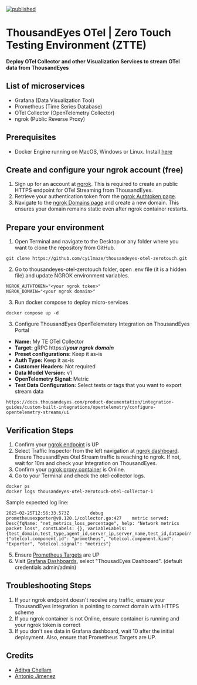 [![published](https://static.production.devnetcloud.com/codeexchange/assets/images/devnet-published.svg)](https://developer.cisco.com/codeexchange/github/repo/cyilmaze/thousandeyes-otel-zerotouch)

# ThousandEyes OTel | Zero Touch Testing Environment (ZTTE)

**Deploy OTel Collector and other Visualization Services to stream OTel data from ThousandEyes**

## List of microservices
- Grafana (Data Visualization Tool)
- Prometheus (Time Series Database)
- OTel Collector (OpenTelemetry Collector)
- ngrok (Public Reverse Proxy)

## Prerequisites
- Docker Engine running on MacOS, Windows or Linux. Install [here](https://docs.docker.com/engine/install)

## Create and configure your ngrok account (free)
1. Sign up for an account at [ngrok](https://ngrok.com/signup). This is required to create an public HTTPS endpoint for OTel Streaming from ThousandEyes.
2. Retrieve your authentication token from the [ngrok Authtoken page](https://dashboard.ngrok.com/get-started/your-authtoken).
3. Navigate to the [ngrok Domains page](https://dashboard.ngrok.com/domains) and create a new domain. This ensures your domain remains static even after ngrok container restarts.

## Prepare your environment
1. Open Terminal and navigate to the Desktop or any folder where you want to clone the repository from GitHub.
```
git clone https://github.com/cyilmaze/thousandeyes-otel-zerotouch.git
```

2. Go to thousandeyes-otel-zerotouch folder, open .env file (it is a hidden file) and update NGROK environment variables.
```
NGROK_AUTHTOKEN="<your ngrok token>"
NGROK_DOMAIN="<your ngrok domain>"
```

3. Run docker compose to deploy micro-services
```
docker compose up -d
```

3. Configure ThousandEyes OpenTelemetery Integration on ThousandEyes Portal
- **Name:** My TE OTel Collector
- **Target:** gRPC https://***your ngrok domain***
- **Preset configurations:** Keep it as-is
- **Auth Type:** Keep it as-is
- **Customer Headers:** Not required
- **Data Model Version:** v1
- **OpenTelemetry Signal:** Metric
- **Test Data Configuration:** Select tests or tags that you want to export stream data
```
https://docs.thousandeyes.com/product-documentation/integration-guides/custom-built-integrations/opentelemetry/configure-opentelemetry-streams/ui
```

## Verification Steps
1. Confirm your [ngrok endpoint](https://dashboard.ngrok.com/endpoints) is UP
2. Select Traffic Inspector from the left navigation at [ngrok dashboard](https://dashboard.ngrok.com). Ensure ThousandEyes Otel Stream traffic is reaching to ngrok. If not, wait for 10m and check your Integration on ThousandEyes.
3. Confirm your [ngrok proxy container](http://localhost:4040/status) is Online.
4. Go to your Terminal and check the otel-collector logs.
```
docker ps
docker logs thousandeyes-otel-zerotouch-otel-collector-1
```
Sample expected log line:
```
2025-02-25T12:56:33.573Z        debug   prometheusexporter@v0.120.1/collector.go:427    metric served: Desc{fqName: "net_metrics_loss_percentage", help: "Network metrics packet loss", constLabels: {}, variableLabels: {test_domain,test_type,agent_id,server_ip,server_name,test_id,datapoint_id,datapoint_created,datapoint_received,round_id,test_name,agent_name,agent_location,permalink,integration_id,account_id}}    {"otelcol.component.id": "prometheus", "otelcol.component.kind": "Exporter", "otelcol.signal": "metrics"}
```
5. Ensure [Prometheus Targets](http://localhost:9090/targets) are UP
6. Visit [Grafana Dashboards](http://localhost:3000/dashboards), select "ThousadEyes Dashboard". (default credentials admin/admin)

## Troubleshooting Steps
1. If your ngrok endpoint doesn't receive any traffic, ensure your ThousandEyes Integration is pointing to correct domain with HTTPS scheme
2. If you ngrok container is not Online, ensure container is running and your ngrok token is correct
3. If you don't see data in Grafana dashboard, wait 10 after the initial deployment. Also, ensure that Prometheus Targets are UP.

## Credits
- [Aditya Chellam](https://github.com/adchella-te)
- [ Antonio Jimenez ](https://github.com/antonjim-te)
